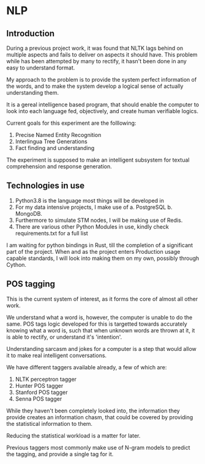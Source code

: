 # NLP

## Introduction

During a previous project work, it was found that NLTK lags behind on multiple aspects and fails to deliver on aspects it should have. 
This problem while has been attempted by many to rectify, it hasn't been done in any easy to understand format.

My approach to the problem is to provide the system perfect information of the words, 
and to make the system develop a logical sense of actually understanding them.

It is a gereal intelligence based program, that should enable the computer to look into each language fed, objectively, 
and create human verifiable logics.

Current goals for this experiment are the folllowing:

1. Precise Named Entity Recognition
2. Interlingua Tree Generations
3. Fact finding and understanding

The experiment is supposed to make an intelligent subsystem for textual comprehension and response generation.

## Technologies in use

1. Python3.8 is the language most things will be developed in
2. For my data intensive projects, I make use of 
	a. PostgreSQL
	b. MongoDB. 
3. Furthermore to simulate STM nodes, I will be making use of Redis.
4. There are various other Python Modules in use, kindly check requirements.txt for a full list

I am waiting for python bindings in Rust, till the completion of a significant part of the project.
When and as the project enters Production usage capable standards, I will look into making them on my own, 
possibly through Cython.

## POS tagging

This is the current system of interest, as it forms the core of almost all other work.

We understand what a word is, however, the computer is unable to do the same. 
POS tags logic developed for this is targetted towards accurately knowing what a word is, 
such that when unknown words are thrown at it, it is able to rectify, or understand it's 'intention'.

Understanding sarcasm and jokes for a computer is a step that would allow it to make real intelligent conversations.

We have different taggers available already, a few of which are:
1. NLTK perceptron tagger 
2. Hunter POS tagger
3. Stanford POS tagger
4. Senna POS tagger

While they haven't been completely looked into, the information they provide creates an information chasm, 
that could be covered by providing the statistical information to them.

Reducing the statistical workload is a matter for later.

Previous taggers most commonly make use of N-gram models to predict the tagging, and provide a single tag for it.
